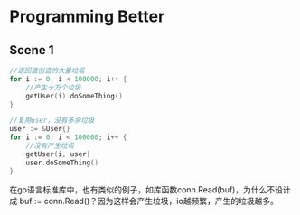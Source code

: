 # Programming Better

## Scene 1

```go
//返回值创造的大量垃圾
for i := 0; i < 100000; i++ {
	//产生十万个垃圾
    getUser(i).doSomeThing()
}

//复用user，没有多余垃圾
user := &User{}
for i := 0; i < 100000; i++ {
    //没有产生垃圾
    getUser(i, user)
    user.doSomeThing()
}

```

在go语言标准库中，也有类似的例子，如库函数conn.Read(buf)，为什么不设计成 buf := conn.Read()？因为这样会产生垃圾，io越频繁，产生的垃圾越多。
